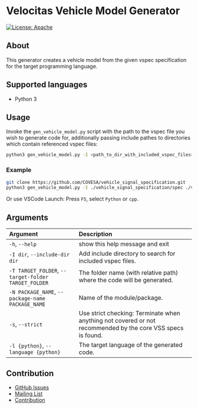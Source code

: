 # Velocitas Vehicle Model Generator

[![License: Apache](https://img.shields.io/badge/License-Apache-yellow.svg)](http://www.apache.org/licenses/LICENSE-2.0)

## About
This generator creates a vehicle model from the given vspec specification for the target programming language.

## Supported languages

* Python 3

## Usage

Invoke the `gen_vehicle_model.py` script with the path to the vspec file you wish to generate code for, additionally passing include pathes to directories which contain referenced vspec files:
```bash
python3 gen_vehicle_model.py -I <path_to_dir_with_included_vspec_files> <path_to_your_vspec_file>
```

### Example
```bash
git clone https://github.com/COVESA/vehicle_signal_specification.git
python3 gen_vehicle_model.py -I ./vehicle_signal_specification/spec ./vehicle_signal_specification/spec/VehicleSignalSpecification.vspec
```

Or use VSCode Launch: Press ```F5```, select ```Python``` or ```cpp```.

## Arguments

| Argument                                          | Description                                                                                                  |
|:--------------------------------------------------|:-------------------------------------------------------------------------------------------------------------|
`-h`, `--help`                                      | show this help message and exit
`-I dir`, `--include-dir dir`                       | Add include directory to search for included vspec files.
`-T TARGET_FOLDER`, `--target-folder TARGET_FOLDER` | The folder name (with relative path) where the code will be generated.
`-N PACKAGE_NAME`, `--package-name PACKAGE_NAME`                | Name of the module/package.
`-s`, `--strict`                                    | Use strict checking: Terminate when anything not covered or not recommended by the core VSS specs is found.
`-l {python}`, `--language {python}`                | The target language of the generated code.

## Contribution
- [GitHub Issues](https://github.com/eclipse-velocitas/vehicle-model-generator/issues)
- [Mailing List](https://accounts.eclipse.org/mailing-list/velocitas-dev)
- [Contribution](./CONTRIBUTING.md)
